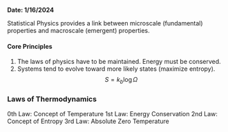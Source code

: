 **Date: 1/16/2024**

Statistical Physics provides a link between microscale (fundamental) properties and macroscale (emergent) properties.
#### Core Principles
1. The laws of physics have to be maintained. Energy must be conserved.
2. Systems tend to evolve toward more likely states (maximize entropy).
$$S = k_b \log \Omega$$
### Laws of Thermodynamics
0th  Law: Concept of Temperature
1st  Law: Energy Conservation
2nd Law: Concept of Entropy
3rd  Law: Absolute Zero Temperature
